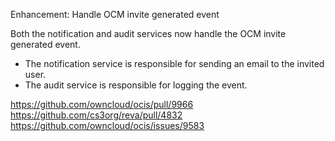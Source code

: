 Enhancement: Handle OCM invite generated event

Both the notification and audit services now handle the OCM invite generated event.

 - The notification service is responsible for sending an email to the invited user.
 - The audit service is responsible for logging the event.

https://github.com/owncloud/ocis/pull/9966
https://github.com/cs3org/reva/pull/4832
https://github.com/owncloud/ocis/issues/9583
